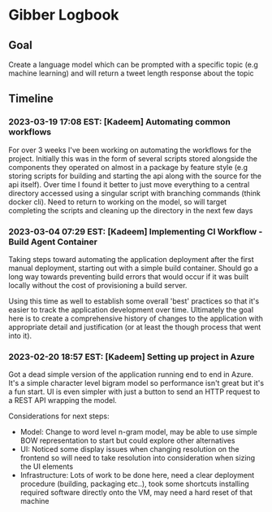 # Gibber Logbook

## Goal 
Create a language model which can be prompted with a specific topic (e.g machine learning) and will return a tweet length response about the topic

## Timeline
### 2023-03-19 17:08 EST: [Kadeem] Automating common workflows
For over 3 weeks I've been working on automating the workflows for the project. Initially this was in the form of several scripts stored alongside the components they operated on almost in a package by feature style (e.g storing scripts for building and starting the api along with the source for the api itself). Over time I found it better to just move everything to a central directory accessed using a singular script with branching commands (think docker cli). Need to return to working on the model, so will target completing the scripts and cleaning up the directory in the next few days

### 2023-03-04 07:29 EST: [Kadeem] Implementing CI Workflow - Build Agent Container
Taking steps toward automating the application deployment after the first manual deployment, starting out with a simple build container. Should go a long way towards preventing build errors that would occur if it was built locally without the cost of provisioning a build server.

Using this time as well to establish some overall 'best' practices so that it's easier to track the application development over time. Ultimately the goal here is to create a comprehensive history of changes to the application with appropriate detail and justification (or at least the though process that went into it).

### 2023-02-20 18:57 EST: [Kadeem] Setting up project in Azure
Got a dead simple version of the application running end to end in Azure. It's a simple character level bigram model so performance isn't great but it's a fun start. UI is even simpler with just a button to send an HTTP request to a REST API wrapping the model. 

Considerations for next steps:
- Model: Change to word level n-gram model, may be able to use simple BOW representation to start but could explore other alternatives
- UI: Noticed some display issues when changing resolution on the frontend so will need to take resolution into consideration when sizing the UI elements
- Infrastructure: Lots of work to be done here, need a clear deployment procedure (building, packaging etc..), took some shortcuts installing required software directly onto the VM, may need a hard reset of that machine